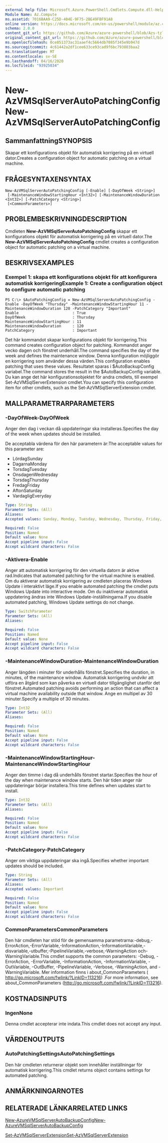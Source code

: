 ```yaml
---
external help file: Microsoft.Azure.PowerShell.Cmdlets.Compute.dll-Help-Help.xml
Module Name: Az.Compute
ms.assetid: 7016BAA9-C25D-404E-9F75-2BE49FBF91A8
online version: https://docs.microsoft.com/en-us/powershell/module/az.compute/new-azvmsqlserverautopatchingconfig
schema: 2.0.0
content_git_url: https://github.com/Azure/azure-powershell/blob/Azs-tzl/src/Compute/Compute/help/New-AzVMSqlServerAutoPatchingConfig.md
original_content_git_url: https://github.com/Azure/azure-powershell/blob/Azs-tzl/src/Compute/Compute/help/New-AzVMSqlServerAutoPatchingConfig.md
ms.openlocfilehash: 0ce851373ac31aaef4c5664db7085f345e9b947d
ms.sourcegitcommit: 4c61442a2df1cee633ce93cad9f6bc793803baa2
ms.translationtype: MT
ms.contentlocale: sv-SE
ms.lasthandoff: 04/16/2020
ms.locfileid: "93925034"
---
```

# <span data-ttu-id="de4f1-101">New-AzVMSqlServerAutoPatchingConfig</span><span class="sxs-lookup"><span data-stu-id="de4f1-101">New-AzVMSqlServerAutoPatchingConfig</span></span>

## <span data-ttu-id="de4f1-102">Sammanfattning</span><span class="sxs-lookup"><span data-stu-id="de4f1-102">SYNOPSIS</span></span>
<span data-ttu-id="de4f1-103">Skapar ett konfigurations objekt för automatisk korrigering på en virtuell dator.</span><span class="sxs-lookup"><span data-stu-id="de4f1-103">Creates a configuration object for automatic patching on a virtual machine.</span></span>

## <span data-ttu-id="de4f1-104">FRÅGESYNTAXEN</span><span class="sxs-lookup"><span data-stu-id="de4f1-104">SYNTAX</span></span>

```
New-AzVMSqlServerAutoPatchingConfig [-Enable] [-DayOfWeek <String>]
 [-MaintenanceWindowStartingHour <Int32>] [-MaintenanceWindowDuration <Int32>] [-PatchCategory <String>]
 [<CommonParameters>]
```

## <span data-ttu-id="de4f1-105">PROBLEMBESKRIVNING</span><span class="sxs-lookup"><span data-stu-id="de4f1-105">DESCRIPTION</span></span>
<span data-ttu-id="de4f1-106">Cmdleten **New-AzVMSqlServerAutoPatchingConfig** skapar ett konfigurations objekt för automatisk korrigering på en virtuell dator.</span><span class="sxs-lookup"><span data-stu-id="de4f1-106">The **New-AzVMSqlServerAutoPatchingConfig** cmdlet creates a configuration object for automatic patching on a virtual machine.</span></span>

## <span data-ttu-id="de4f1-107">BESKRIVS</span><span class="sxs-lookup"><span data-stu-id="de4f1-107">EXAMPLES</span></span>

### <span data-ttu-id="de4f1-108">Exempel 1: skapa ett konfigurations objekt för att konfigurera automatisk korrigering</span><span class="sxs-lookup"><span data-stu-id="de4f1-108">Example 1: Create a configuration object to configure automatic patching</span></span>
```
PS C:\> $AutoPatchingConfig = New-AzVMSqlServerAutoPatchingConfig -Enable -DayOfWeek "Thursday" -MaintenanceWindowStartingHour 11 -MaintenanceWindowDuration 120 -PatchCategory "Important"
Enable                        : True
DayOfWeek                     : Thursday
MaintenanceWindowStartingHour : 11
MaintenanceWindowDuration     : 120
PatchCategory                 : Important
```

<span data-ttu-id="de4f1-109">Det här kommandot skapar konfigurations objekt för korrigering.</span><span class="sxs-lookup"><span data-stu-id="de4f1-109">This command creates configuration object for patching.</span></span>
<span data-ttu-id="de4f1-110">Kommandot anger vecko dagen och fönstret underhåll.</span><span class="sxs-lookup"><span data-stu-id="de4f1-110">The command specifies the day of the week and defines the maintenance window.</span></span>
<span data-ttu-id="de4f1-111">Denna konfiguration möjliggör en korrigering som använder dessa värden.</span><span class="sxs-lookup"><span data-stu-id="de4f1-111">This configuration enables patching that uses these values.</span></span>
<span data-ttu-id="de4f1-112">Resultatet sparas i $AutoBackupConfig variabel.</span><span class="sxs-lookup"><span data-stu-id="de4f1-112">The command stores the result in the $AutoBackupConfig variable.</span></span>
<span data-ttu-id="de4f1-113">Du kan ange det här konfigurationsobjektet för andra cmdlets, till exempel Set-AzVMSqlServerExtension cmdlet.</span><span class="sxs-lookup"><span data-stu-id="de4f1-113">You can specify this configuration item for other cmdlets, such as the Set-AzVMSqlServerExtension cmdlet.</span></span>

## <span data-ttu-id="de4f1-114">MALLPARAMETRAR</span><span class="sxs-lookup"><span data-stu-id="de4f1-114">PARAMETERS</span></span>

### <span data-ttu-id="de4f1-115">-DayOfWeek</span><span class="sxs-lookup"><span data-stu-id="de4f1-115">-DayOfWeek</span></span>
<span data-ttu-id="de4f1-116">Anger den dag i veckan då uppdateringar ska installeras.</span><span class="sxs-lookup"><span data-stu-id="de4f1-116">Specifies the day of the week when updates should be installed.</span></span>

<span data-ttu-id="de4f1-117">De acceptabla värdena för den här parametern är:</span><span class="sxs-lookup"><span data-stu-id="de4f1-117">The acceptable values for this parameter are:</span></span>

- <span data-ttu-id="de4f1-118">Lördag</span><span class="sxs-lookup"><span data-stu-id="de4f1-118">Sunday</span></span>
- <span data-ttu-id="de4f1-119">Dagarna</span><span class="sxs-lookup"><span data-stu-id="de4f1-119">Monday</span></span>
- <span data-ttu-id="de4f1-120">Torsdag</span><span class="sxs-lookup"><span data-stu-id="de4f1-120">Tuesday</span></span>
- <span data-ttu-id="de4f1-121">Onsdagen</span><span class="sxs-lookup"><span data-stu-id="de4f1-121">Wednesday</span></span>
- <span data-ttu-id="de4f1-122">Torsdag</span><span class="sxs-lookup"><span data-stu-id="de4f1-122">Thursday</span></span>
- <span data-ttu-id="de4f1-123">Fredag</span><span class="sxs-lookup"><span data-stu-id="de4f1-123">Friday</span></span>
- <span data-ttu-id="de4f1-124">Afton</span><span class="sxs-lookup"><span data-stu-id="de4f1-124">Saturday</span></span>
- <span data-ttu-id="de4f1-125">Vardaglig</span><span class="sxs-lookup"><span data-stu-id="de4f1-125">Everyday</span></span>

```yaml
Type: String
Parameter Sets: (All)
Aliases: 
Accepted values: Sunday, Monday, Tuesday, Wednesday, Thursday, Friday, Saturday, Everyday

Required: False
Position: Named
Default value: None
Accept pipeline input: False
Accept wildcard characters: False
```

### <span data-ttu-id="de4f1-126">-Aktivera</span><span class="sxs-lookup"><span data-stu-id="de4f1-126">-Enable</span></span>
<span data-ttu-id="de4f1-127">Anger att automatisk korrigering för den virtuella datorn är aktive rad.</span><span class="sxs-lookup"><span data-stu-id="de4f1-127">Indicates that automated patching for the virtual machine is enabled.</span></span>
<span data-ttu-id="de4f1-128">Om du aktiverar automatisk korrigering av cmdleten placeras Windows Update i interaktivt läge.</span><span class="sxs-lookup"><span data-stu-id="de4f1-128">If you enable automated patching the cmdlet puts Windows Update into interactive mode.</span></span>
<span data-ttu-id="de4f1-129">Om du inaktiverar automatisk uppdatering ändras inte Windows Update-inställningarna.</span><span class="sxs-lookup"><span data-stu-id="de4f1-129">If you disable automated patching, Windows Update settings do not change.</span></span>

```yaml
Type: SwitchParameter
Parameter Sets: (All)
Aliases: 

Required: False
Position: Named
Default value: None
Accept pipeline input: False
Accept wildcard characters: False
```

### <span data-ttu-id="de4f1-130">-MaintenanceWindowDuration</span><span class="sxs-lookup"><span data-stu-id="de4f1-130">-MaintenanceWindowDuration</span></span>
<span data-ttu-id="de4f1-131">Anger längden i minuter för underhålls fönstret.</span><span class="sxs-lookup"><span data-stu-id="de4f1-131">Specifies the duration, in minutes, of the maintenance window.</span></span>
<span data-ttu-id="de4f1-132">Automatisk korrigering undvikr att utföra en åtgärd som kan påverka en virtuell dator tillgänglighet utanför det fönstret.</span><span class="sxs-lookup"><span data-stu-id="de4f1-132">Automated patching avoids performing an action that can affect a virtual machine availability outside that window.</span></span>
<span data-ttu-id="de4f1-133">Ange en multipel av 30 minuter.</span><span class="sxs-lookup"><span data-stu-id="de4f1-133">Specify a multiple of 30 minutes.</span></span>

```yaml
Type: Int32
Parameter Sets: (All)
Aliases: 

Required: False
Position: Named
Default value: None
Accept pipeline input: False
Accept wildcard characters: False
```

### <span data-ttu-id="de4f1-134">-MaintenanceWindowStartingHour</span><span class="sxs-lookup"><span data-stu-id="de4f1-134">-MaintenanceWindowStartingHour</span></span>
<span data-ttu-id="de4f1-135">Anger den timme i dag då underhålls fönstret startar.</span><span class="sxs-lookup"><span data-stu-id="de4f1-135">Specifies the hour of the day when maintenance window starts.</span></span>
<span data-ttu-id="de4f1-136">Den här tiden anger när uppdateringar börjar installera.</span><span class="sxs-lookup"><span data-stu-id="de4f1-136">This time defines when updates start to install.</span></span>

```yaml
Type: Int32
Parameter Sets: (All)
Aliases: 

Required: False
Position: Named
Default value: None
Accept pipeline input: False
Accept wildcard characters: False
```

### <span data-ttu-id="de4f1-137">-PatchCategory</span><span class="sxs-lookup"><span data-stu-id="de4f1-137">-PatchCategory</span></span>
<span data-ttu-id="de4f1-138">Anger om viktiga uppdateringar ska ingå.</span><span class="sxs-lookup"><span data-stu-id="de4f1-138">Specifies whether important updates should be included.</span></span>

```yaml
Type: String
Parameter Sets: (All)
Aliases: 
Accepted values: Important

Required: False
Position: Named
Default value: None
Accept pipeline input: False
Accept wildcard characters: False
```

### <span data-ttu-id="de4f1-139">CommonParameters</span><span class="sxs-lookup"><span data-stu-id="de4f1-139">CommonParameters</span></span>
<span data-ttu-id="de4f1-140">Den här cmdleten har stöd för de gemensamma parametrarna:-debug,-ErrorAction,-ErrorVariable,-InformationAction,-InformationVariable,-disvariable,-utbuffer,-PipelineVariable,-verbose,-WarningAction och-WarningVariable.</span><span class="sxs-lookup"><span data-stu-id="de4f1-140">This cmdlet supports the common parameters: -Debug, -ErrorAction, -ErrorVariable, -InformationAction, -InformationVariable, -OutVariable, -OutBuffer, -PipelineVariable, -Verbose, -WarningAction, and -WarningVariable.</span></span> <span data-ttu-id="de4f1-141">Mer information finns i about_CommonParameters ( http://go.microsoft.com/fwlink/?LinkID=113216) .</span><span class="sxs-lookup"><span data-stu-id="de4f1-141">For more information, see about_CommonParameters (http://go.microsoft.com/fwlink/?LinkID=113216).</span></span>

## <span data-ttu-id="de4f1-142">KOSTNADS</span><span class="sxs-lookup"><span data-stu-id="de4f1-142">INPUTS</span></span>

### <span data-ttu-id="de4f1-143">Ingen</span><span class="sxs-lookup"><span data-stu-id="de4f1-143">None</span></span>
<span data-ttu-id="de4f1-144">Denna cmdlet accepterar inte indata.</span><span class="sxs-lookup"><span data-stu-id="de4f1-144">This cmdlet does not accept any input.</span></span>

## <span data-ttu-id="de4f1-145">VÄRDEN</span><span class="sxs-lookup"><span data-stu-id="de4f1-145">OUTPUTS</span></span>

### <span data-ttu-id="de4f1-146">AutoPatchingSettings</span><span class="sxs-lookup"><span data-stu-id="de4f1-146">AutoPatchingSettings</span></span>
<span data-ttu-id="de4f1-147">Den här cmdleten returnerar objekt som innehåller inställningar för automatisk korrigering.</span><span class="sxs-lookup"><span data-stu-id="de4f1-147">This cmdlet returns object contains settings for automated patching.</span></span>

## <span data-ttu-id="de4f1-148">ANMÄRKNINGAR</span><span class="sxs-lookup"><span data-stu-id="de4f1-148">NOTES</span></span>

## <span data-ttu-id="de4f1-149">RELATERADE LÄNKAR</span><span class="sxs-lookup"><span data-stu-id="de4f1-149">RELATED LINKS</span></span>

[<span data-ttu-id="de4f1-150">New-AzureVMSqlServerAutoBackupConfig</span><span class="sxs-lookup"><span data-stu-id="de4f1-150">New-AzureVMSqlServerAutoBackupConfig</span></span>](./New-AzureVMSqlServerAutoBackupConfig.md)

[<span data-ttu-id="de4f1-151">Set-AzVMSqlServerExtension</span><span class="sxs-lookup"><span data-stu-id="de4f1-151">Set-AzVMSqlServerExtension</span></span>](./Set-AzVMSqlServerExtension.md)


